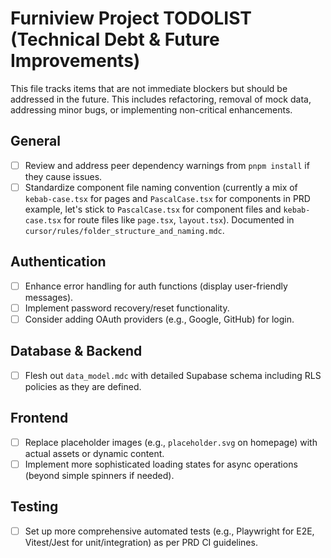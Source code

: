 # Furniview Project TODOLIST (Technical Debt & Future Improvements)

This file tracks items that are not immediate blockers but should be addressed in the future. This includes refactoring, removal of mock data, addressing minor bugs, or implementing non-critical enhancements.

## General
- [ ] Review and address peer dependency warnings from `pnpm install` if they cause issues.
- [ ] Standardize component file naming convention (currently a mix of `kebab-case.tsx` for pages and `PascalCase.tsx` for components in PRD example, let's stick to `PascalCase.tsx` for component files and `kebab-case.tsx` for route files like `page.tsx`, `layout.tsx`). Documented in `cursor/rules/folder_structure_and_naming.mdc`.

## Authentication
- [ ] Enhance error handling for auth functions (display user-friendly messages).
- [ ] Implement password recovery/reset functionality.
- [ ] Consider adding OAuth providers (e.g., Google, GitHub) for login.

## Database & Backend
- [ ] Flesh out `data_model.mdc` with detailed Supabase schema including RLS policies as they are defined.

## Frontend
- [ ] Replace placeholder images (e.g., `placeholder.svg` on homepage) with actual assets or dynamic content.
- [ ] Implement more sophisticated loading states for async operations (beyond simple spinners if needed).

## Testing
- [ ] Set up more comprehensive automated tests (e.g., Playwright for E2E, Vitest/Jest for unit/integration) as per PRD CI guidelines. 